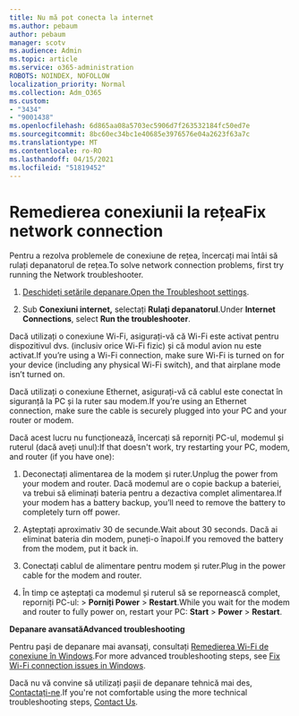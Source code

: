 ```yaml
---
title: Nu mă pot conecta la internet
ms.author: pebaum
author: pebaum
manager: scotv
ms.audience: Admin
ms.topic: article
ms.service: o365-administration
ROBOTS: NOINDEX, NOFOLLOW
localization_priority: Normal
ms.collection: Adm_O365
ms.custom:
- "3434"
- "9001438"
ms.openlocfilehash: 6d865aa08a5703ec5906d7f263532184fc50ed7e
ms.sourcegitcommit: 8bc60ec34bc1e40685e3976576e04a2623f63a7c
ms.translationtype: MT
ms.contentlocale: ro-RO
ms.lasthandoff: 04/15/2021
ms.locfileid: "51819452"
---
```

# <a name="fix-network-connection"></a><span data-ttu-id="2e17d-102">Remedierea conexiunii la rețea</span><span class="sxs-lookup"><span data-stu-id="2e17d-102">Fix network connection</span></span>

<span data-ttu-id="2e17d-103">Pentru a rezolva problemele de conexiune de rețea, încercați mai întâi să rulați depanatorul de rețea.</span><span class="sxs-lookup"><span data-stu-id="2e17d-103">To solve network connection problems, first try running the Network troubleshooter.</span></span> 

1. <span data-ttu-id="2e17d-104">[Deschideți setările depanare.](ms-settings:troubleshoot)</span><span class="sxs-lookup"><span data-stu-id="2e17d-104">[Open the Troubleshoot settings](ms-settings:troubleshoot).</span></span>

2. <span data-ttu-id="2e17d-105">Sub **Conexiuni internet,** selectați **Rulați depanatorul**.</span><span class="sxs-lookup"><span data-stu-id="2e17d-105">Under **Internet Connections**, select **Run the troubleshooter**.</span></span>

<span data-ttu-id="2e17d-106">Dacă utilizați o conexiune Wi-Fi, asigurați-vă că Wi-Fi este activat pentru dispozitivul dvs. (inclusiv orice Wi-Fi fizic) și că modul avion nu este activat.</span><span class="sxs-lookup"><span data-stu-id="2e17d-106">If you’re using a Wi-Fi connection, make sure Wi-Fi is turned on for your device (including any physical Wi-Fi switch), and that airplane mode isn’t turned on.</span></span>

<span data-ttu-id="2e17d-107">Dacă utilizați o conexiune Ethernet, asigurați-vă că cablul este conectat în siguranță la PC și la ruter sau modem.</span><span class="sxs-lookup"><span data-stu-id="2e17d-107">If you’re using an Ethernet connection, make sure the cable is securely plugged into your PC and your router or modem.</span></span>

<span data-ttu-id="2e17d-108">Dacă acest lucru nu funcționează, încercați să reporniți PC-ul, modemul și ruterul (dacă aveți unul):</span><span class="sxs-lookup"><span data-stu-id="2e17d-108">If that doesn't work, try restarting your PC, modem, and router (if you have one):</span></span>

1. <span data-ttu-id="2e17d-109">Deconectați alimentarea de la modem și ruter.</span><span class="sxs-lookup"><span data-stu-id="2e17d-109">Unplug the power from your modem and router.</span></span> <span data-ttu-id="2e17d-110">Dacă modemul are o copie backup a bateriei, va trebui să eliminați bateria pentru a dezactiva complet alimentarea.</span><span class="sxs-lookup"><span data-stu-id="2e17d-110">If your modem has a battery backup, you’ll need to remove the battery to completely turn off power.</span></span>

2. <span data-ttu-id="2e17d-111">Așteptați aproximativ 30 de secunde.</span><span class="sxs-lookup"><span data-stu-id="2e17d-111">Wait about 30 seconds.</span></span> <span data-ttu-id="2e17d-112">Dacă ai eliminat bateria din modem, puneți-o înapoi.</span><span class="sxs-lookup"><span data-stu-id="2e17d-112">If you removed the battery from the modem, put it back in.</span></span>

3. <span data-ttu-id="2e17d-113">Conectați cablul de alimentare pentru modem și ruter.</span><span class="sxs-lookup"><span data-stu-id="2e17d-113">Plug in the power cable for the modem and router.</span></span>

4. <span data-ttu-id="2e17d-114">În timp ce așteptați ca modemul și ruterul să se repornească complet, reporniți PC-ul:   >  **Porniți Power**  >  **Restart**.</span><span class="sxs-lookup"><span data-stu-id="2e17d-114">While you wait for the modem and router to fully power on, restart your PC: **Start** > **Power** > **Restart**.</span></span>

<span data-ttu-id="2e17d-115">**Depanare avansată**</span><span class="sxs-lookup"><span data-stu-id="2e17d-115">**Advanced troubleshooting**</span></span>

<span data-ttu-id="2e17d-116">Pentru pași de depanare mai avansați, consultați [Remedierea Wi-Fi de conexiune în Windows](https://support.microsoft.com/help/10741?ocid=SMC10741%2F).</span><span class="sxs-lookup"><span data-stu-id="2e17d-116">For more advanced troubleshooting steps, see [Fix Wi-Fi connection issues in Windows](https://support.microsoft.com/help/10741?ocid=SMC10741%2F).</span></span> 

<span data-ttu-id="2e17d-117">Dacă nu vă convine să utilizați pașii de depanare tehnică mai des, [Contactați-ne](https://support.microsoft.com/contactus).</span><span class="sxs-lookup"><span data-stu-id="2e17d-117">If you're not comfortable using the more technical troubleshooting steps, [Contact Us](https://support.microsoft.com/contactus).</span></span>
